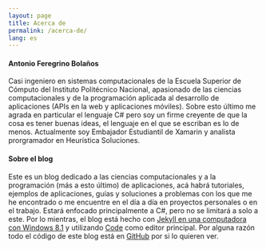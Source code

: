 ```yaml
---
layout: page
title: Acerca de
permalink: /acerca-de/
lang: es
---
```

#### Antonio Feregrino Bolaños
Casi ingeniero en sistemas computacionales de la Escuela Superior de Cómputo del Instituto Politécnico Nacional, apasionado de las ciencias computacionales y de la programación aplicada al desarrollo de aplicaciones (APIs en la web y aplicaciones móviles). Sobre esto último me agrada en particular el lenguaje C# pero soy un firme creyente de que la cosa es tener buenas ideas, el lenguaje en el que se escriban es lo de menos. Actualmente soy Embajador Estudiantil de Xamarin y analista prorgramador en Heurística Soluciones.


#### Sobre el blog
Este es un blog dedicado a las ciencias computacionales y a la programación (más a esto último) de aplicaciones, acá habrá tutoriales, ejemplos de aplicaciones, guías y soluciones a problemas con los que me he encontrado o me encuentre en el día a día en proyectos personales o en el trabajo. Estará enfocado principalmente a C#, pero no se limitará a solo a este. Por lo mientras, el blog está hecho con [Jekyll en una computadora con Windows 8.1](http://jekyll-windows.juthilo.com) y utilizando [Code](https://code.visualstudio.com) como editor principal. Por alguna razón todo el código de este blog está en [GitHub](http://github.com/fferegrino/that-c-sharp-guy) por si lo quieren ver.